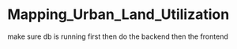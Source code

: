 # Mapping_Urban_Land_Utilization

make sure db is running first
then do the backend 
then the frontend
